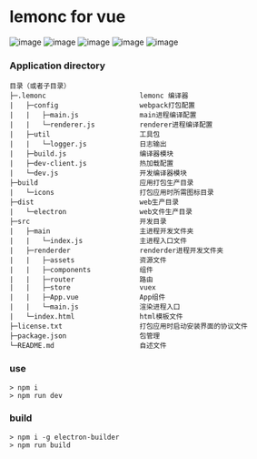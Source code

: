 # lemonc for vue
![image](https://img.shields.io/badge/elctron-^2.0.5-green.svg)
![image](https://img.shields.io/badge/vue-^2.5.16-green.svg)
![image](https://img.shields.io/badge/webpack-^4.16.3-green.svg)
![image](https://img.shields.io/badge/less-^3.8.0-green.svg)
![image](https://img.shields.io/badge/eslint-^5.2.0-green.svg)

### Application directory

```
目录（或者子目录）
├─.lemonc                       lemonc 编译器
|   ├─config                    webpack打包配置
|   |   ├─main.js               main进程编译配置
|   |   └─renderer.js           renderer进程编译配置
|   ├─util                      工具包
|   |   └─logger.js             日志输出
|   ├─build.js                  编译器模块
|   ├─dev-client.js             热加载配置
|   └─dev.js                    开发编译器模块
├─build                         应用打包生产目录
|   └─icons                     打包应用时所需图标目录
├─dist                          web生产目录
|   └─electron                  web文件生产目录
├─src                           开发目录
|   ├─main                      主进程开发文件夹
|   |   └─index.js              主进程入口文件
|   ├─renderder                 renderder进程开发文件夹
|   |   ├─assets                资源文件
|   |   ├─components            组件
|   |   ├─router                路由
|   |   ├─store                 vuex
|   |   ├─App.vue               App组件
|   |   └─main.js               渲染进程入口
|   └─index.html                html模板文件
├─license.txt                   打包应用时启动安装界面的协议文件
├─package.json                  包管理
└─README.md                     自述文件
```

### use 

```shell
> npm i
> npm run dev
```

### build

```shell
> npm i -g electron-builder
> npm run build
```

